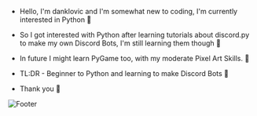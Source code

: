 * Hello, I'm danklovic and I'm somewhat new to coding, I'm currently interested in Python 👋

* So I got interested with Python after learning tutorials about discord.py to make my own Discord Bots, I'm still learning them though 📘

* In future I might learn PyGame too, with my moderate Pixel Art Skills. 📝

* TL:DR - Beginner to Python and learning to make Discord Bots 🚞

* Thank you 🙏

![Footer](https://i.imgur.com/204cd5z.png)
